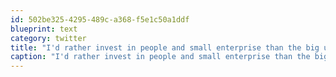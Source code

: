 ```yaml
---
id: 502be325-4295-489c-a368-f5e1c50a1ddf
blueprint: text
category: twitter
title: "I'd rather invest in people and small enterprise than the big ugly stock market that enables companies like BP and Walmart"
caption: "I'd rather invest in people and small enterprise than the big ugly stock market that enables companies like BP and Walmart"
---
```

